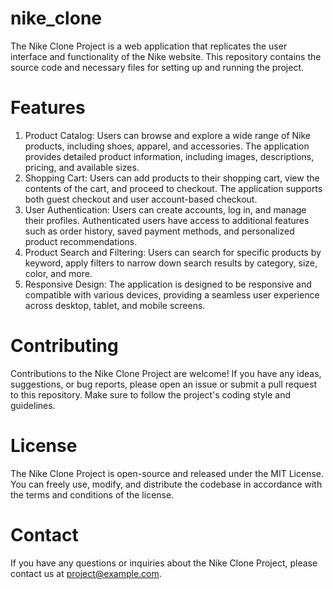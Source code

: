 # nike_clone
The Nike Clone Project is a web application that replicates the user interface and functionality of the Nike website. This repository contains the source code and necessary files for setting up and running the project.
# Features
1. Product Catalog: Users can browse and explore a wide range of Nike products, including shoes, apparel, and accessories. The application provides detailed product information, including images, descriptions, pricing, and available sizes.
2. Shopping Cart: Users can add products to their shopping cart, view the contents of the cart, and proceed to checkout. The application supports both guest checkout and user account-based checkout.
3. User Authentication: Users can create accounts, log in, and manage their profiles. Authenticated users have access to additional features such as order history, saved payment methods, and personalized product recommendations.
4. Product Search and Filtering: Users can search for specific products by keyword, apply filters to narrow down search results by category, size, color, and more.
5. Responsive Design: The application is designed to be responsive and compatible with various devices, providing a seamless user experience across desktop, tablet, and mobile screens.
# Contributing
Contributions to the Nike Clone Project are welcome! If you have any ideas, suggestions, or bug reports, please open an issue or submit a pull request to this repository. Make sure to follow the project's coding style and guidelines.
# License
The Nike Clone Project is open-source and released under the MIT License. You can freely use, modify, and distribute the codebase in accordance with the terms and conditions of the license.
# Contact
If you have any questions or inquiries about the Nike Clone Project, please contact us at project@example.com.
